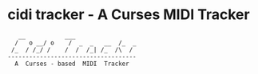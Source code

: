 # cidi tracker - A Curses MIDI Tracker

	   __           ___
	  /   o __/ o    /  _  _   __  /_  _
	 /_  / /_/ /    /  /  /_| /_  /\  /
	------------------------------------
	  A  Curses - based  MIDI  Tracker


